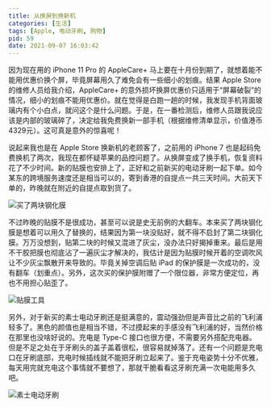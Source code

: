 ```yaml
---
title: 从换屏到换新机
categories: [生活]
tags: [Apple, 电动牙刷, 购物]
pid: 59
date: 2021-09-07 16:03:42
---
```


因为现在用的 iPhone 11 Pro 的 AppleCare+ 马上要在十月份到期了，就想着能不能用优惠价换个屏，毕竟屏幕用久了难免会有一些细小的划痕。结果 Apple Store 的维修人员给我介绍，AppleCare+ 的意外损坏换屏优惠价只适用于“屏幕破裂”的情况，细小的划痕不能用优惠价。就在觉得是白跑一趟的时候，我发现手机背面玻璃内有个小白点，就问这个是什么问题。于是，在一番检测后，维修人员跟我说应该是内部的玻璃碎了，决定给我免费换新一部手机（根据维修清单显示，价值港币4329元）。这可真是意外的惊喜呢！
<!-- more -->

说起来我也是在 Apple Store 换新机的老顾客了，之前用的 iPhone 7 也是起码免费换机了两次，我现在都怀疑苹果的品控问题了。从换屏变成了换手机，恢复资料花了不少时间。新的贴膜也安排上了，正好和之前新买的电动牙刷一起下单。如今某东的跨境服务速度还是相当可以的，寄到香港的自提点一共三天时间。大前天下单的，昨晚就在附近的自提点取到货了。

![买了两块钢化膜](https://cos.pinlyu.com/post/2021/59-protectors.webp#550x)

不过昨晚的贴膜不是很成功，甚至可以说是史无前例的大翻车。本来买了两块钢化膜是想着可以用久了替换的，结果因为第一块没贴好，就不得不启封了第二块钢化膜。万万没想到，贴第二块的时候又混进了灰尘，没办法只好揭掉重来。最后是用不干胶把膜也彻底沾了一遍灰尘才解决的，我估计是因为贴膜时候开着的空调吹风让不少灰尘飘散开来导致的。毕竟关掉空调后贴 iPad 的保护膜是一次成功的，没有翻车（划重点）。另外，这次买的保护膜附赠了一个限位器，非常方便定位，再也不用担心贴歪了。

![贴膜工具](https://cos.pinlyu.com/post/2021/59-tools.webp#550x)

另外，对于新买的素士电动牙刷还是挺满意的，震动强劲但是声音比之前的飞利浦轻多了。黑色的颜值也是相当不错，不过摸起来的手感没有飞利浦的好，当然价格在那里也没啥好说的。充电是 Type-C 接口也很方便，不需要另外搭配充电器。但是不足之处在于牙刷头的盖子盖着很松，很容易就掉落了。还有一个问题是充电口在牙刷底部，充电时候插线就不能把牙刷立起来了。鉴于充电姿势十分不优雅，每天用完就充电这个事情就不要想了，那就干脆看看这牙刷充满一次电能用多久吧。

![素士电动牙刷](https://cos.pinlyu.com/post/2021/59-toothbrush.webp#550x)
